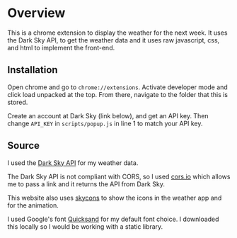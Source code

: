 # Overview
This is a chrome extension to display the weather for the next week.
It uses the Dark Sky API, to get the weather data and it uses raw
javascript, css, and html to implement the front-end. 

## Installation
Open chrome and go to `chrome://extensions`. Activate developer mode and 
click load unpacked at the top. From there, navigate to the folder that
this is stored.

Create an account at Dark Sky (link below), and get an API key. Then 
change `API_KEY` in `scripts/popup.js` in line 1 to match your API key.

## Source
I used the [Dark Sky API](http://darksky.net/dev) for my weather data.

The Dark Sky API is not compliant with CORS, so I used [cors.io](https://cors.io)
which allows me to pass a link and it returns the API from Dark Sky.

This website also uses [skycons](https://github.com/darkskyapp/skycons) to show the icons
in the weather app and for the animation.

I used Google's font [Quicksand]("https://fonts.googleapis.com/css?family=Quicksand") for
my default font choice. I downloaded this locally so I would be working with a static library.
